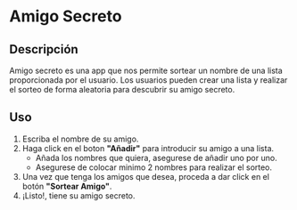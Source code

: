 # Amigo Secreto
## Descripción
Amigo secreto es una app que nos permite sortear un nombre de una lista proporcionada por el usuario.
Los usuarios pueden crear una lista y realizar el sorteo de forma aleatoria para descubrir su amigo secreto.
## Uso
1. Escriba el nombre de su amigo.
2. Haga click en el boton **"Añadir"** para introducir su amigo a una lista.
   - Añada los nombres que quiera, asegurese de añadir uno por uno.
   - Asegurese de colocar minimo 2 nombres para realizar el sorteo.
3. Una vez que tenga los amigos que desea, proceda a dar click en el botón **"Sortear Amigo"**.
4. ¡Listo!, tiene su amigo secreto.
